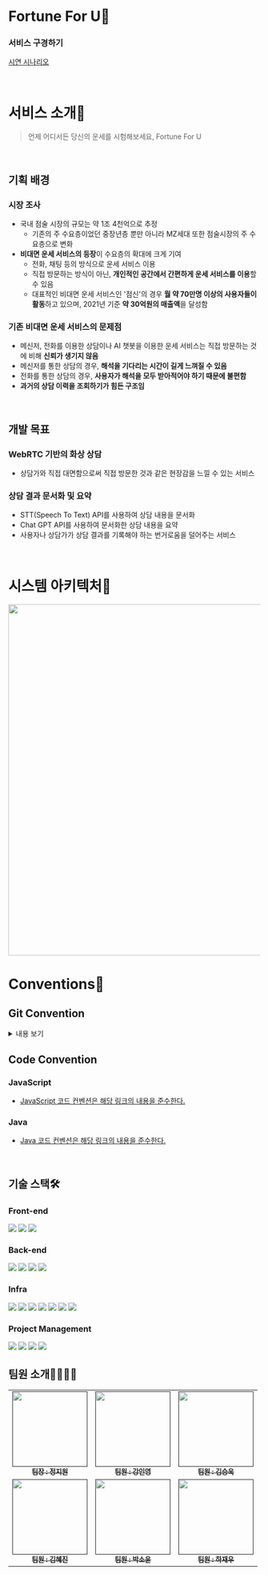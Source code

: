 # Fortune For U🔮


### 서비스 구경하기
[시연 시나리오](https://github.com/403-status-forbidden/fortune-for-u/blob/main/README.md)

<br/>

# 서비스 소개💁
> 언제 어디서든 당신의 운세를 시험해보세요, Fortune For U

<br/>

## 기획 배경

### 시장 조사
- 국내 점술 시장의 규모는 약 1조 4천억으로 추정
  - 기존의 주 수요층이었던 중장년층 뿐만 아니라 MZ세대 또한 점술시장의 주 수요층으로 변화
- **비대면 운세 서비스의 등장**이 수요층의 확대에 크게 기여
  - 전화, 채팅 등의 방식으로 운세 서비스 이용
  - 직접 방문하는 방식이 아닌, **개인적인 공간에서 간편하게 운세 서비스를 이용**할 수 있음
  - 대표적인 비대면 운세 서비스인 '점신'의 경우 **월 약 70만명 이상의 사용자들이 활동**하고 있으며, 2021년 기준 **약 30억원의 매출액**을 달성함

### 기존 비대면 운세 서비스의 문제점
  - 메신저, 전화를 이용한 상담이나 AI 챗봇을 이용한 운세 서비스는 직접 방문하는 것에 비해 **신뢰가 생기지 않음**
  - 메신저를 통한 상담의 경우, **해석을 기다리는 시간이 길게 느껴질 수 있음**
  - 전화를 통한 상담의 경우, **사용자가 해석을 모두 받아적어야 하기 때문에 불편함**
  - **과거의 상담 이력을 조회하기가 힘든 구조임**

<br/>

## 개발 목표
### WebRTC 기반의 화상 상담
  - 상담가와 직접 대면함으로써 직접 방문한 것과 같은 현장감을 느낄 수 있는 서비스
### 상담 결과 문서화 및 요약
  - STT(Speech To Text) API를 사용하여 상담 내용을 문서화
  - Chat GPT API를 사용하여 문서화한 상담 내용을 요약
  - 사용자나 상담가가 상담 결과를 기록해야 하는 번거로움을 덜어주는 서비스

<br/>

# 시스템 아키텍처📑
<img src="https://github.com/Seoul15Algo/algorithm/assets/74900921/f952d569-3da8-4384-976b-d1f11d654ab9" width="700px"/>


<br/>

# Conventions🤙

## Git Convention

<details>
<summary>내용 보기</summary>
<div markdown="1">

### Git Flow 브랜치 전략
![git-flow](https://github.com/Seoul15Algo/algorithm/assets/74900921/0e5956f0-b5a3-4735-a4c9-898b484f65c1)
- 기능별로 Feature 브랜치를 생성하여 작업
- 완성된 기능은 Develop 브랜치로 merge
- Release 가능한 단위로 Master 브랜치에 병합 -> 버전 관리

### Commit Message- TYPE
```text
    - feat (feature) : 새로운 기능을 추가한 경우
    - fix (bug fix) : 버그를 고친 경우
    - docs (documentation) : 문서를 수정한 경우
    - style (formatting, missing semi colons, …) : 코드 포맷 변경, 세미 콜론 누락 등 기능적 변경이 없는 경우
    - design : ui 변경 (ex. scss, css 를 수정했을 때)
    - refactor : 코드 리팩토링을 한 경우
    - test (when adding missing tests) : 테스트 추가, 테스트 리팩토링을 한 경우
    - comment : 필요 주석 추가 및 변경
    - chore (maintain) : 빌드, 패키지 매니저 설정을 변경한 경우 → gradle 파일 같은 거 수정했을 때??
    - rename : 파일 혹은 폴더명 수정 / 옮기기 작업
    - remove : 파일 삭제
```
### Commit Message - SUBJECT
  - 변경 사항에 대한 간결한 설명

</div>
</details>

## Code Convention

### JavaScript
- [JavaScript 코드 컨벤션은 해당 링크의 내용을 준수한다.](https://github.com/naver/yobi/blob/master/docs/ko/technical/javascript-naming-convention.md)
### Java
- [Java 코드 컨벤션은 해당 링크의 내용을 준수한다.](https://naver.github.io/hackday-conventions-java/)


<br/>

## 기술 스택🛠️
### Front-end
<img src="https://img.shields.io/badge/JavaScript-F7DF1E?style=for-the-badge&logo=javascript&logoColor=white"/> <img src="https://img.shields.io/badge/Vue.js-4FC08D?style=for-the-badge&logo=vue.js&logoColor=white"/> <img src="https://img.shields.io/badge/webrtc-333333?style=for-the-badge&logo=webrtc&logoColor=white"/>

### Back-end
<img src="https://img.shields.io/badge/openjdk-FFFFFF?style=for-the-badge&logo=openjdk&logoColor=black"/> <img src="https://img.shields.io/badge/springboot-6DB33F?style=for-the-badge&logo=springboot&logoColor=white"/> <img src="https://img.shields.io/badge/hibernate-59666C?style=for-the-badge&logo=hibernate&logoColor=white"> <img src="https://img.shields.io/badge/springsecurity-6DB33F?style=for-the-badge&logo=springsecurity&logoColor=white"/>

### Infra
<img src="https://img.shields.io/badge/amazonec2-FF9900?style=for-the-badge&logo=amazonec2&logoColor=white"/> <img src="https://img.shields.io/badge/ubuntu-E95420?style=for-the-badge&logo=ubuntu&logoColor=white"/> <img src="https://img.shields.io/badge/docker-2496ED?style=for-the-badge&logo=docker&logoColor=white"/> <img src="https://img.shields.io/badge/nginx-009639?style=for-the-badge&logo=nginx&logoColor=white"/> <img src="https://img.shields.io/badge/rabbitmq-FF6600?style=for-the-badge&logo=rabbitmq&logoColor=white"/> <img src="https://img.shields.io/badge/MariaDB-003545?style=for-the-badge&logo=mariadb&logoColor=white"/> <img src="https://img.shields.io/badge/Jenkins-D24939?style=for-the-badge&logo=jenkins&logoColor=white"/>



### Project Management

<img src="https://img.shields.io/badge/notion-000000?style=for-the-badge&logo=notion&logoColor=white"/>
<img src="https://img.shields.io/badge/gitlab-FC6D26?style=for-the-badge&logo=gitlab&logoColor=white"/>
<img src="https://img.shields.io/badge/jira-0052CC?style=for-the-badge&logo=jira&logoColor=white"/>
<img src="https://img.shields.io/badge/mattermost-0058CC?style=for-the-badge&logo=mattermost&logoColor=white"/>

<br/>

## 팀원 소개👨‍👩‍👧‍👦
<table>
  <tbody>
    <tr>
      <td align="center"><a href=""><img src="https://github.com/Seoul15Algo/algorithm/assets/74900921/5fcaf3da-b392-473b-87c7-03a29ba844be" width="150px;" alt=""/><br /><sub><b>팀장 : 정지원</b></sub></a><br /></td>
      <td align="center"><a href=""><img src="https://github.com/Seoul15Algo/algorithm/assets/74900921/a17de37c-4d78-4c7e-a90d-92ce5865356c" width="150px;" alt=""/><br /><sub><b>팀원 : 강인영</b></sub></a><br /></td>
      <td align="center"><a href=""><img src="https://github.com/Seoul15Algo/algorithm/assets/74900921/5ce2c56a-8117-44da-9552-51b8c2c5291c" width="150px;" alt=""/><br /><sub><b>팀원 : 김승욱</b></sub></a><br /></td>
     <tr/>
      <td align="center"><a href=""><img src="https://github.com/Seoul15Algo/algorithm/assets/74900921/c7c62b35-11bd-45f2-a61c-976868aa9e2a" width="150px;" alt=""/><br /><sub><b>팀원 : 김혜진</b></sub></a><br /></td>
      <td align="center"><a href=""><img src="https://github.com/Seoul15Algo/algorithm/assets/74900921/15bd0c70-91a8-40bb-bb61-7b8ff29cbe85" width="150px;" alt=""/><br /><sub><b>팀원 : 박소윤</b></sub></a><br /></td>
      <td align="center"><a href=""><img src="https://github.com/Seoul15Algo/algorithm/assets/74900921/cfbb3b6d-fae6-44a6-8e70-db8088dc3fc3" width="150px;" alt=""/><br /><sub><b>팀원 : 하재우</b></sub></a><br /></td>
    </tr>
  </tbody>
</table>
